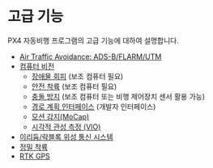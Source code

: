 # 고급 기능

PX4 자동비행 프로그램의 고급 기능에 대하여 설명합니다.

- [Air Traffic Avoidance: ADS-B/FLARM/UTM](../peripherals/adsb_flarm.md)
- [컴퓨터 비전](../computer_vision/index.md)
  - [장애물 회피](../computer_vision/obstacle_avoidance.md) (보조 컴퓨터 필요)
  - [안전 착륙](../computer_vision/safe_landing.md) (보조 컴퓨터 필요)
  - [충돌 방지](../computer_vision/collision_prevention.md) (보조 컴퓨터 또는 비행 제어장치 센서 활용 가능)
  - [경로 계획 인터페이스](../computer_vision/path_planning_interface.md) (개발자 인터페이스)
  - [모션 감지(MoCap)](../computer_vision/motion_capture.md)
  - [시각적 관성 측정 (VIO)](../computer_vision/visual_inertial_odometry.md)
- [이리듐/락블록 위성 통신 시스템](../advanced_features/satcom_roadblock.md)
- [정밀 착륙](../advanced_features/precland.md)
- [RTK GPS](../gps_compass/rtk_gps.md)
